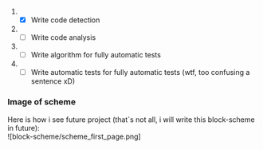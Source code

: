 1. - [x] Write code detection
2. - [ ] Write code analysis
3. - [ ] Write algorithm for fully automatic tests
4. - [ ] Write automatic tests for  fully automatic tests (wtf, too confusing a sentence xD)

### Image of scheme 
Here is how i see future project (that`s not all, i will write this block-scheme in future):  
![block-scheme/scheme_first_page.png]
